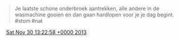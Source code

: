> Je laatste schone onderbroek aantrekken, alle andere in de wasmachine gooien en dan gaan hardlopen voor je je dag begint\. \#stom \#nat

<img src="../../media/tweet.ico" width="12" /> [Sat Nov 30 13:22:58 +0000 2013](https://twitter.com/DromerDenker/status/406775362459545600)